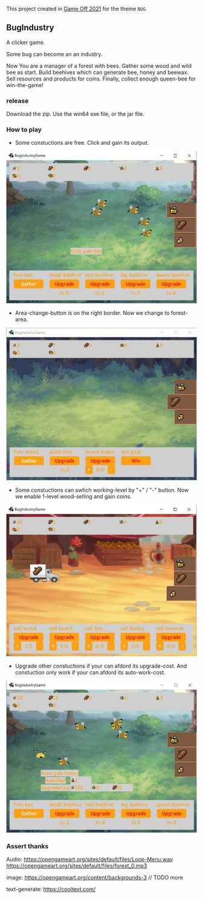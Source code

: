 This project created in [Game Off 2021](https://itch.io/jam/game-off-2021/rate/1299345) for the theme `BUG`

## BugIndustry

A clicker game. 

Some bug can become an an industry. 

Now You are a manager of a forest with bees. Gather some wood and wild bee as start. Build beehives which can generate bee, honey and beewax. Sell resources and products for coins. Finally, collect enough queen-bee for win-the-game!

### release

Download the zip. Use the win64 exe file, or the jar file.

### How to play

- Some constuctions are free. Click and gain its output.

![](./pic/1.jpg)

- Area-change-button is on the right border. Now we change to forest-area.

![](./pic/2.jpg)

- Some constuctions can swtich working-level by "+" / "-" button. Now we enable 1-level wood-selling and gain coins. 

![](./pic/3.jpg)

- Upgrade other constuctions if your can afdord its upgrade-cost. And constuction only work if your can afdord its auto-work-cost.

![](./pic/4.jpg)

### Assert thanks

Audio:
https://opengameart.org/sites/default/files/Loop-Menu.wav
https://opengameart.org/sites/default/files/forest_0.mp3

image:
https://opengameart.org/content/backgrounds-3
// TODO more

text-generate:
https://cooltext.com/
